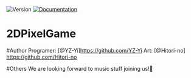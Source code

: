 <p>
  <img alt="Version" src="https://img.shields.io/badge/version-1.0.0-blue.svg?cacheSeconds=2592000" />
  <a href="https://github.com/JuandeReiset/Tesla-Games/README.md" target="_blank">
    <img alt="Documentation" src="https://img.shields.io/badge/documentation-yes-brightgreen.svg" />
  </a>
</p>

# 2DPixelGame

#Author
Programer: [@YZ-Yi]https://github.com/YZ-Yi
Art: [@Hitori-no] https://github.com/Hitori-no

#Others
We are looking forward to music stuff joining us!:sparkling_heart:
